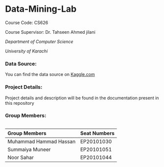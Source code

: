 # Data-Mining-Lab
Course Code: CS626

Course Supervisor: Dr. Tahseen Ahmed jilani

_Department of Computer Science_

_University of Karachi_

### Data Source:
You can find the data source on [Kaggle.com](https://www.kaggle.com/imakash3011/customer-personality-analysis?select=marketing_campaign.csv)

### Project Details:
Project details and description will be found in the documentation present in this repository

### Group Members:

<table align='left'>
   <thead>
      <tr>
         <th align='left'>Group Members</th>
         <th align='left'>Seat Numbers</th>
      </tr>
   </thead>
   <tbody>
      <tr>
         <td>Muhammad Hammad Hassan</td>
         <td>EP20101030</td>
      </tr>
      <tr>
         <td>Summaiya Muneer</td>
         <td>EP20101051</td>
      </tr>
      <tr>
         <td>Noor Sahar</td>
         <td>EP20101044</td>
      </tr>
   </tbody>
</table>
